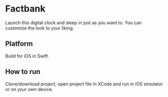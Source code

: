 # Factbank #
Launch this digital clock and sleep in just as you want to. You can customize the look to your liking.

## Platform ##
Build for iOS in Swift.

## How to run ##
Clone/download project, open project file in XCode and run in iOS simulator or on your own device.
